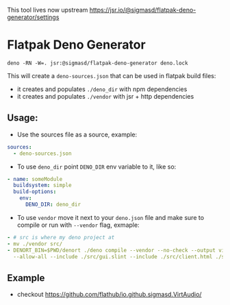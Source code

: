 This tool lives now upstream https://jsr.io/@sigmasd/flatpak-deno-generator/settings

# Flatpak Deno Generator

```
deno -RN -W=. jsr:@sigmasd/flatpak-deno-generator deno.lock
```

This will create a `deno-sources.json` that can be used in flatpak build files:

- it creates and populates `./deno_dir` with npm dependencies
- it creates and populates `./vendor` with jsr + http dependencies

## Usage:

- Use the sources file as a source, example:

```yml
sources:
  - deno-sources.json
```

- To use `deno_dir` point `DENO_DIR` env variable to it, like so:

```yml
- name: someModule
  buildsystem: simple
  build-options:
    env:
      DENO_DIR: deno_dir
```

- To use `vendor` move it next to your `deno.json` file and make sure to compile
  or run with `--vendor` flag, exmaple:

```yml
- # src is where my deno project at
- mv ./vendor src/
- DENORT_BIN=$PWD/denort ./deno compile --vendor --no-check --output virtaudio-bin --cached-only
  --allow-all --include ./src/gui.slint --include ./src/client.html ./src/gui.ts
```

## Example
- checkout https://github.com/flathub/io.github.sigmasd.VirtAudio/
